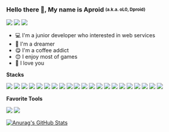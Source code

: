 ### Hello there 👋, My name is Aproid <sub><sup>(a.k.a. oL0, Dproid)</sub></sup>

[<img src="https://img.shields.io/badge/Tech Blog-181717?style=flat-square&logo=github&logoColor=white"/>][Tech Blog] [<img src="https://img.shields.io/badge/Email-03C75A?style=flat-square&logo=naver&logoColor=white"/>][Email] [<img src="https://img.shields.io/badge/Bitbucket-0052CC?style=flat-square&logo=Bitbucket&logoColor=white"/>][Bitbucket]

- 💻 I'm a junior developer who interested in web services
- 🤔 I'm a dreamer
- 😋 I'm a coffee addict
- 😊 I enjoy most of games
- 🥰 I love you

**Stacks**

<img src="https://img.shields.io/badge/Spring-6DB33F?style=flat-square&logo=Spring&logoColor=white"/> <img src="https://img.shields.io/badge/Spring Boot-6DB33F?style=flat-square&logo=Spring Boot&logoColor=white"/> <img src="https://img.shields.io/badge/PHP-777BB4?style=flat-square&logo=PHP&logoColor=white"/> <img src="https://img.shields.io/badge/Laravel-FF2D20?style=flat-square&logo=Laravel&logoColor=white"/> <img src="https://img.shields.io/badge/Thymeleaf-005F0F?style=flat-square&logo=Thymeleaf&logoColor=white"/> <img src="https://img.shields.io/badge/Java-007396?style=flat-square&logo=Java&logoColor=white"/> <img src="https://img.shields.io/badge/Javacsript (ES7)-F7DF1E?style=flat-square&logo=JavaScript&logoColor=white"/> <img src="https://img.shields.io/badge/jQuery-0769AD?style=flat-square&logo=jQuery&logoColor=white"/> <img src="https://img.shields.io/badge/Three.js-000000?style=flat-square&logo=Three.js&logoColor=white"/> <img src="https://img.shields.io/badge/Jest-C21325?style=flat-square&logo=Jest&logoColor=white"/>  <img src="https://img.shields.io/badge/CSS3-1572B6?style=flat-square&logo=CSS3&logoColor=white"/> <img src="https://img.shields.io/badge/Sass-CC6699?style=flat-square&logo=Sass&logoColor=white"/> <img src="https://img.shields.io/badge/HTML5-E34F26?style=flat-square&logo=HTML5&logoColor=white"/> <img src="https://img.shields.io/badge/Electron-47848F?style=flat-square&logo=Electron&logoColor=white"/> <img src="https://img.shields.io/badge/Jenkins-D24939?style=flat-square&logo=Jenkins&logoColor=white"/> <img src="https://img.shields.io/badge/Webpack-8DD6F9?style=flat-square&logo=Webpack&logoColor=white"/> <img src="https://img.shields.io/badge/gulp.js-CF4647?style=flat-square&logo=gulp&logoColor=white"/> <img src="https://img.shields.io/badge/Python-3776AB?style=flat-square&logo=Python&logoColor=white"/> <img src="https://img.shields.io/badge/Node.js-339933?style=flat-square&logo=Node.js&logoColor=white"/> <img src="https://img.shields.io/badge/MariaDB-003545?style=flat-square&logo=MariaDB&logoColor=white"/> <img src="https://img.shields.io/badge/PostgreSQL-4169E1?style=flat-square&logo=PostgreSQL&logoColor=white"/>

**Favorite Tools**

<img src="https://img.shields.io/badge/Sublime Text-FF9800?style=flat-square&logo=Sublime Text&logoColor=white"/> <img src="https://img.shields.io/badge/Adobe Photoshop-31A8FF?style=flat-square&logo=Adobe Photoshop&logoColor=white"/>

[![Anurag's GitHub Stats](https://github-readme-stats.vercel.app/api?username=aproid)](https://github.com/anuraghazra/github-readme-stats)

[Tech Blog]: https://aproid.github.io/
[Email]: mailto:you171717@naver.com
[Bitbucket]: https://bitbucket.org/Dpriod/
